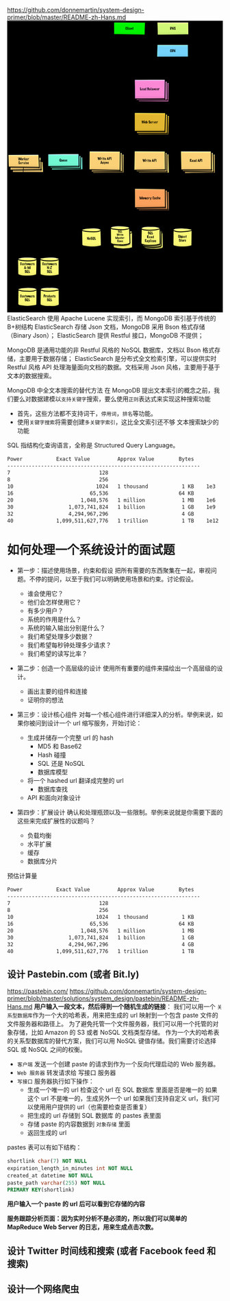 https://github.com/donnemartin/system-design-primer/blob/master/README-zh-Hans.md
![](image/note/1649265888015.png)
ElasticSearch 使用 Apache Lucene 实现索引，而 MongoDB 索引基于传统的 B+树结构
ElasticSearch 存储 Json 文档，MongoDB 采用 Bson 格式存储（Binary Json）；
ElasticSearch 提供 Restful 接口，MongoDB 不提供；

MongoDB 是通用功能的非 Restful 风格的 NoSQL 数据库，文档以 Bson 格式存储，主要用于数据存储；
ElasticSearch 是分布式全文检索引擎，可以提供实时 Restful 风格 API 处理海量面向文档的数据。文档采用 Json 风格，主要用于基于文本的数据搜索。

MongoDB 中全文本搜索的替代方法
在 MongoDB 提出文本索引的概念之前，我们要么对数据建模以`支持关键字`搜索，要么使用`正则`表达式来实现这种搜索功能

- 首先，这些方法都不支持词干，`停用词`，`排名`等功能。
- 使用`关键字搜索`将需要创建`多关键字索引`，这比全文索引还不够
  文本搜索缺少的功能

SQL 指结构化查询语言，全称是 Structured Query Language。

```
Power           Exact Value         Approx Value        Bytes
---------------------------------------------------------------
7                             128
8                             256
10                           1024   1 thousand           1 KB    1e3
16                         65,536                       64 KB
20                      1,048,576   1 million            1 MB    1e6
30                  1,073,741,824   1 billion            1 GB    1e9
32                  4,294,967,296                        4 GB
40              1,099,511,627,776   1 trillion           1 TB    1e12
```

# 如何处理一个系统设计的面试题

- 第一步：描述使用场景，约束和假设
  把所有需要的东西聚集在一起，审视问题。不停的提问，以至于我们可以明确使用场景和约束。讨论假设。

  - 谁会使用它？
  - 他们会怎样使用它？
  - 有多少用户？
  - 系统的作用是什么？
  - 系统的输入输出分别是什么？
  - 我们希望处理多少数据？
  - 我们希望每秒钟处理多少请求？
  - 我们希望的读写比率？

- 第二步：创造一个高层级的设计
  使用所有重要的组件来描绘出一个高层级的设计。

  - 画出主要的组件和连接
  - 证明你的想法

- 第三步：设计核心组件
  对每一个核心组件进行详细深入的分析。举例来说，如果你被问到设计一个 url 缩写服务，开始讨论：

  - 生成并储存一个完整 url 的 hash
    - MD5 和 Base62
    - Hash 碰撞
    - SQL 还是 NoSQL
    - 数据库模型
  - 将一个 hashed url 翻译成完整的 url
    - 数据库查找
  - API 和面向对象设计

- 第四步：扩展设计
  确认和处理瓶颈以及一些限制。举例来说就是你需要下面的这些来完成扩展性的议题吗？
  - 负载均衡
  - 水平扩展
  - 缓存
  - 数据库分片

预估计算量

```
Power           Exact Value         Approx Value        Bytes
---------------------------------------------------------------
7                             128
8                             256
10                           1024   1 thousand           1 KB
16                         65,536                       64 KB
20                      1,048,576   1 million            1 MB
30                  1,073,741,824   1 billion            1 GB
32                  4,294,967,296                        4 GB
40              1,099,511,627,776   1 trillion           1 TB
```

## 设计 Pastebin.com (或者 Bit.ly)

https://pastebin.com/
https://github.com/donnemartin/system-design-primer/blob/master/solutions/system_design/pastebin/README-zh-Hans.md
**用户输入一段文本，然后得到一个随机生成的链接**：
我们可以用一个 `关系型数据库`作为一个大的哈希表，用来把生成的 url 映射到一个包含 paste 文件的文件服务器和路径上。
为了避免托管一个文件服务器，我们可以用一个托管的对象存储，比如 Amazon 的 S3 或者 NoSQL 文档类型存储。
作为一个大的哈希表的关系型数据库的替代方案，我们可以用 NoSQL 键值存储。我们需要讨论选择 SQL 或 NoSQL 之间的权衡。

- `客户端` 发送一个创建 paste 的请求到作为一个反向代理启动的 Web 服务器。
- `Web 服务器` 转发请求给 写接口 服务器
- `写接口` 服务器执行如下操作：
  - 生成一个唯一的 url
    检查这个 url 在 SQL 数据库 里面是否是唯一的
    如果这个 url 不是唯一的，生成另外一个 url
    如果我们支持自定义 url，我们可以使用用户提供的 url（也需要检查是否重复）
  - 把生成的 url 存储到 SQL 数据库 的 pastes 表里面
  - 存储 paste 的内容数据到 `对象存储` 里面
  - 返回生成的 url

pastes 表可以有如下结构：

```SQL
shortlink char(7) NOT NULL
expiration_length_in_minutes int NOT NULL
created_at datetime NOT NULL
paste_path varchar(255) NOT NULL
PRIMARY KEY(shortlink)
```

**用户输入一个 paste 的 url 后可以看到它存储的内容**

**服务跟踪分析页面：因为实时分析不是必须的，所以我们可以简单的 MapReduce Web Server 的日志，用来生成点击次数。**

## 设计 Twitter 时间线和搜索 (或者 Facebook feed 和搜索)

## 设计一个网络爬虫
